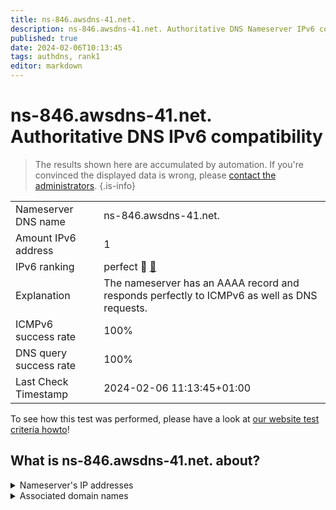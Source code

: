 ```yaml
---
title: ns-846.awsdns-41.net.
description: ns-846.awsdns-41.net. Authoritative DNS Nameserver IPv6 compatibility
published: true
date: 2024-02-06T10:13:45
tags: authdns, rank1
editor: markdown
---
```


# ns-846.awsdns-41.net. Authoritative DNS IPv6 compatibility

> The results shown here are accumulated by automation. If you're convinced the displayed data is wrong, please [contact the administrators](/howto/chat). 
{.is-info}




|   |   |
| - | - |
| Nameserver DNS name | ns-846.awsdns-41.net.
| Amount IPv6 address | 1
| IPv6 ranking | perfect :1st_place_medal: [🔗](/howto/ranking) |
| Explanation | The nameserver has an AAAA record and responds perfectly to ICMPv6 as well as DNS requests. |
| ICMPv6 success rate | 100%|
| DNS query success rate | 100% |
| Last Check Timestamp | 2024-02-06 11:13:45+01:00 |

To see how this test was performed, please have a look at [our website test criteria howto](/howto/testcriteria/authdns)!


## What is ns-846.awsdns-41.net. about?




<details>
<summary>Nameserver's IP addresses</summary>

2600:9000:5303:4e00::1

</details>



<details>
<summary>Associated domain names</summary>

www.espn.com

</details>
